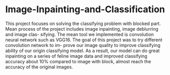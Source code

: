 # Image-Inpainting-and-Classification

This project focuses on solving the classifying problem with blocked part. Mean process of the project includes image inpainting, image deblurring and image clas- sifying. The mean tool we implemented is convolution neural network such as VGG16. The goal of this project was to try different convolution network to im- prove our image quality to improve classifying ability of our origin classifying model. As a result, our model can do great inpainting on a series of feline image data and improved classifying accuracy about 10% compared to image with block, almost reach the accuracy of the original images.
